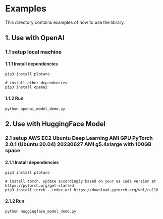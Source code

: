 # Examples
This directory contains examples of how to use the library.

## 1. Use with OpenAI
### 1.1 setup local machine
#### 1.1.1 Install dependencies
```
pip3 install plotano

# install other dependencies
pip3 install openai
```

#### 1.1.2 Run
```
python openai_model_demo.py
```

## 2. Use with HuggingFace Model
### 2.1 setup AWS EC2 Ubuntu Deep Learning AMI GPU PyTorch 2.0.1 (Ubuntu 20.04) 20230627 AMI g5.4xlarge with 100GB space
#### 2.1.1 Install dependencies
```
pip3 install plotano

# install torch. update accordingly based on your os cuda version at https://pytorch.org/get-started
pip3 install torch --index-url https://download.pytorch.org/whl/cu118
```

#### 2.1.2 Run
```
python huggingface_model_demo.py
```
